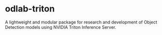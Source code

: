 # odlab-triton
A lightweight and modular package for research and development of Object Detection models using NVIDIA Triton Inference Server.
